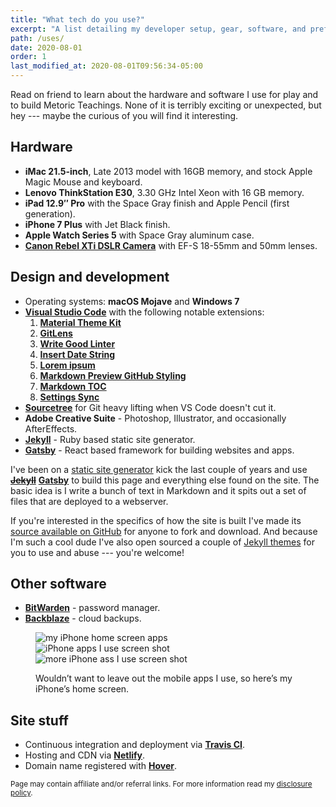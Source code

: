 ```yaml
---
title: "What tech do you use?"
excerpt: "A list detailing my developer setup, gear, software, and preferred configurations."
path: /uses/
date: 2020-08-01
order: 1
last_modified_at: 2020-08-01T09:56:34-05:00
---
```


Read on friend to learn about the hardware and software I use for play and to build Metoric Teachings. None of it is terribly exciting or unexpected, but hey --- maybe the curious of you will find it interesting.

## Hardware

- **iMac 21.5-inch**, Late 2013 model with 16GB memory, and stock Apple Magic Mouse and keyboard.
- **Lenovo ThinkStation E30**, 3.30 GHz Intel Xeon with 16 GB memory.
- **iPad 12.9&#x2033; Pro** with the Space Gray finish and Apple Pencil (first generation).
- **iPhone 7 Plus** with Jet Black finish.
- **Apple Watch Series 5** with Space Gray aluminum case.
- [**Canon Rebel XTi DSLR Camera**](https://amzn.to/2R4A1YC) with EF-S 18-55mm and 50mm lenses.

## Design and development

- Operating systems: **macOS Mojave** and **Windows 7**
- [**Visual Studio Code**](https://code.visualstudio.com/) with the following notable extensions:
  1. [**Material Theme Kit**](https://marketplace.visualstudio.com/items?itemName=ms-vscode.Theme-MaterialKit)
  2. [**GitLens**](https://marketplace.visualstudio.com/items?itemName=eamodio.gitlens)
  3. [**Write Good Linter**](https://marketplace.visualstudio.com/items?itemName=travisthetechie.write-good-linter)
  4. [**Insert Date String**](https://marketplace.visualstudio.com/items?itemName=jsynowiec.vscode-insertdatestring)
  5. [**Lorem ipsum**](https://marketplace.visualstudio.com/items?itemName=Tyriar.lorem-ipsum)
  6. [**Markdown Preview GitHub Styling**](https://marketplace.visualstudio.com/items?itemName=bierner.markdown-preview-github-styles)
  7. [**Markdown TOC**](https://marketplace.visualstudio.com/items?itemName=AlanWalk.markdown-toc)
  8. [**Settings Sync**](https://marketplace.visualstudio.com/items?itemName=Shan.code-settings-sync)
- [**Sourcetree**](https://www.sourcetreeapp.com/) for Git heavy lifting when VS Code doesn't cut it.
- **Adobe Creative Suite** - Photoshop, Illustrator, and occasionally AfterEffects.
- [**Jekyll**](https://jekyllrb.com/) - Ruby based static site generator.
- [**Gatsby**](https://www.gatsbyjs.org/) - React based framework for building websites and apps.

I've been on a [static site generator](/articles/going-static/) kick the last couple of years and use <s>[**Jekyll**](https://jekyllrb.com/)</s> [**Gatsby**](https://www.gatsbyjs.org/) to build this page and everything else found on the site. The basic idea is I write a bunch of text in Markdown and it spits out a set of files that are deployed to a webserver.

If you're interested in the specifics of how the site is built I've made its [source available on GitHub](https://github.com/thewhitewulfy/made-mistakes-gatsby) for anyone to fork and download. And because I'm such a cool dude I've also open sourced a couple of [Jekyll themes](/work/jekyll-themes/) for you to use and abuse --- you're welcome!

## Other software

- [**BitWarden**](https://bitwarden.com/) - password manager.
- [**Backblaze**](https://secure.backblaze.com/r/014jkj) - cloud backups.

<figure class="three-column">
  <img src="../../images/iphone-home-screen-1.jpg" alt="my iPhone home screen apps">
  <img src="../../images/iphone-home-screen-2.jpg" alt="iPhone apps I use screen shot">
  <img src="../../images/iphone-home-screen-3.jpg" alt="more iPhone ass I use screen shot">
  <figcaption><p>Wouldn&rsquo;t want to leave out the mobile apps I use, so here&rsquo;s my iPhone&rsquo;s home screen.</p></figcaption>
</figure>

## Site stuff

- Continuous integration and deployment via [**Travis CI**][travis-ci].
- Hosting and CDN via [**Netlify**][netlify].
- Domain name registered with [**Hover**][hover].

<small>Page may contain affiliate and/or referral links. For more information read my <a href="/terms/#disclosure-policy">disclosure policy</a>.</small>

[travis-ci]: https://travis-ci.org/
[netlify]: https://www.netlify.com/
[cloudflare-ssl]: https://www.cloudflare.com/ssl/
[hover]: https://hover.com/E4nZJYVH
